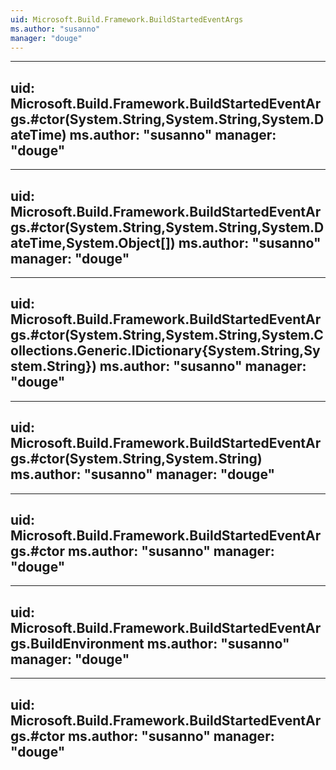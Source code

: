 ```yaml
---
uid: Microsoft.Build.Framework.BuildStartedEventArgs
ms.author: "susanno"
manager: "douge"
---
```


---
uid: Microsoft.Build.Framework.BuildStartedEventArgs.#ctor(System.String,System.String,System.DateTime)
ms.author: "susanno"
manager: "douge"
---

---
uid: Microsoft.Build.Framework.BuildStartedEventArgs.#ctor(System.String,System.String,System.DateTime,System.Object[])
ms.author: "susanno"
manager: "douge"
---

---
uid: Microsoft.Build.Framework.BuildStartedEventArgs.#ctor(System.String,System.String,System.Collections.Generic.IDictionary{System.String,System.String})
ms.author: "susanno"
manager: "douge"
---

---
uid: Microsoft.Build.Framework.BuildStartedEventArgs.#ctor(System.String,System.String)
ms.author: "susanno"
manager: "douge"
---

---
uid: Microsoft.Build.Framework.BuildStartedEventArgs.#ctor
ms.author: "susanno"
manager: "douge"
---

---
uid: Microsoft.Build.Framework.BuildStartedEventArgs.BuildEnvironment
ms.author: "susanno"
manager: "douge"
---

---
uid: Microsoft.Build.Framework.BuildStartedEventArgs.#ctor
ms.author: "susanno"
manager: "douge"
---

